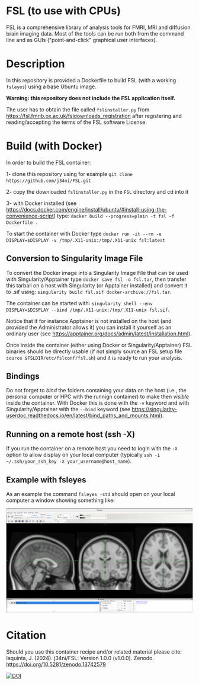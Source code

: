 # FSL (to use with CPUs)

FSL is a comprehensive library of analysis tools for FMRI, MRI and diffusion brain imaging data. 
Most of the tools can be run both from the command line and as GUIs ("point-and-click" graphical user interfaces).

# Description

In this repository is provided a Dockerfile to build FSL (with a working `fsleyes`) using a base Ubuntu image.

**Warning: this repository does not include the FSL application itself.**

The user has to obtain the file called `fslinstaller.py` from  https://fsl.fmrib.ox.ac.uk/fsldownloads_registration after registering and reading/accepting the terms of the FSL software License.

# Build (with Docker)

In order to build the FSL container:

1- clone this repository using for example `git clone https://github.com/j34ni/FSL.git`

2- copy the downloaded `fslinstaller.py` in the `FSL` directory and cd into it

3- with Docker installed (see https://docs.docker.com/engine/install/ubuntu/#install-using-the-convenience-script) type: `docker build --progress=plain -t fsl -f Dockerfile .`

To start the container with Docker type `docker run -it --rm -e DISPLAY=$DISPLAY -v /tmp/.X11-unix:/tmp/.X11-unix fsl:latest`

## Conversion to Singularity Image File
To convert the Docker image into a Singularity Image File that can be used with Singularity/Apptainer type `docker save fsl -o fsl.tar`, then transfer this tarball on a host with Singularity (or Apptainer installed) and convert it to .sif using: `singularity build fsl.sif docker-archive://fsl.tar`.

The container can be started with: `singularity shell --env DISPLAY=$DISPLAY --bind /tmp/.X11-unix:/tmp/.X11-unix fsl.sif`.

Notice that if for instance Apptainer is not installed on the host (and provided the Administrator allows it) you can install it yourself as an ordinary user (see https://apptainer.org/docs/admin/latest/installation.html).

Once inside the container (either using Docker or Singularity/Apptainer) FSL binaries should be directly usable (if not simply source an FSL setup file `source $FSLDIR/etc/fslconf/fsl.sh`) and it is ready to run your analysis.

## Bindings

Do not forget to *bind* the folders containing your data on the host (i.e., the personal computer or HPC with the runnign container) to make then *visible* inside the container. With Docker this is done with the `-v` keyword and with Singularity/Apptainer with the `--bind` keyword (see https://singularity-userdoc.readthedocs.io/en/latest/bind_paths_and_mounts.html).

## Running on a remote host (ssh -X)

If you run the container on a remote host you need to login with the `-X` option to allow display on your local computer (typically `ssh -i ~/.ssh/your_ssh_key -X your_username@host_name`).

## Example with fsleyes

As an example the command `fsleyes -std` should open on your local computer a window showing something like:

![screenshot](Screenshot.png)

# Citation

Should you use this container recipe and/or related material please cite: Iaquinta, J. (2024). j34ni/FSL: Version 1.0.0 (v1.0.0). Zenodo. https://doi.org/10.5281/zenodo.13742579

[![DOI](https://zenodo.org/badge/DOI/10.5281/zenodo.13742579.svg)](https://doi.org/10.5281/zenodo.13742579)


